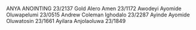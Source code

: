 ANYA ANOINTING 23/2137
Gold Alero Amen 23/1172
Awodeyi Ayomide Oluwapelumi 23/0515
Andrew Coleman Ighodalo 23/2287
Ayinde Ayomide Oluwatosin 23/1661
Ayilara Anjolaoluwa 23/1849
